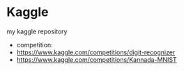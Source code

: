 # Kaggle
my kaggle repository
- competition:
- https://www.kaggle.com/competitions/digit-recognizer
- https://www.kaggle.com/competitions/Kannada-MNIST
